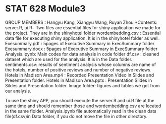 # STAT 628 Module3
GROUP MEMBERS : Hangyu Kang, Xiangyu Wang, Ruyan Zhou
*Contents:
    server.R, ui.R : Two files are essential files for shiny application we made for the project. They are in the shinyhotel folder
    wordembedding.csv : Essential data file for executing shiny application. It is in the shinyhotel folder as well.
    Exesummary.pdf : 5pages of Executive Summary in ExecSummary folder
    Exesummary.docx : 5pages of Executive Summary in ExecSummary folder
    Analysis.ipynb: Main codes for data analysis in code folder
    df.csv : cleaned dataset which are used for the analysis. It is in the Data folder.
    sentiments.csv: results of sentiment analysis whose columns are name of the hotels, number of positive reviews and number of negative reviews.
    Hotels in Madison Area.mp4 : Recorded Presentation Video in Sildes and Presentation folder.
    Hotels in Madison Area.pptx : Presentation Slides in Sildes and Presentation folder.
    Image folder: figures and tables we got from our analysis.

To use the shiny APP, you should execute the server.R and ui.R file at the same time and should remember those and wordembedding.csv are located in the same flolder.
Analysis.ipynb file automatically read in the clean data file(df.csv)in Data folder, if you do not move the file in other directory.
